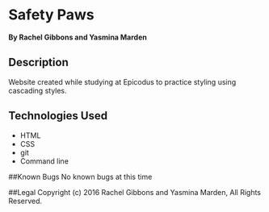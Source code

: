 # Safety Paws
**By Rachel Gibbons and Yasmina Marden**

## Description
Website created while studying at Epicodus to practice styling using cascading styles.

## Technologies Used
* HTML
* CSS
* git
* Command line

##Known Bugs
No known bugs at this time

##Legal
Copyright (c) 2016 Rachel Gibbons and Yasmina Marden, All Rights Reserved.
